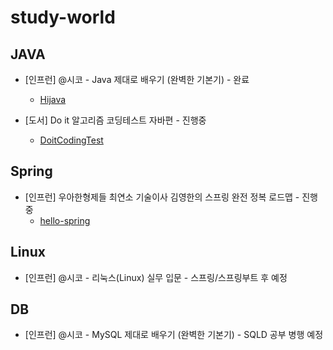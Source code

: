 # study-world

## JAVA
- [인프런] @시코 - Java 제대로 배우기 (완벽한 기본기) - 완료
  - [Hijava](https://github.com/heum-ji/study-world/tree/main/Java/HiJava)

- [도서] Do it 알고리즘 코딩테스트 자바편 - 진행중
  - [DoitCodingTest](https://github.com/heum-ji/study-world/tree/main/Java/DoitCodingTest)

## Spring
- [인프런] 우아한형제들 최연소 기술이사 김영한의 스프링 완전 정복 로드맵 - 진행중
  - [hello-spring](https://github.com/heum-ji/study-world/tree/main/Spring/hello-spring)

## Linux
- [인프런] @시코 - 리눅스(Linux) 실무 입문 - 스프링/스프링부트 후 예정

## DB
- [인프런] @시코 - MySQL 제대로 배우기 (완벽한 기본기) - SQLD 공부 병행 예정
